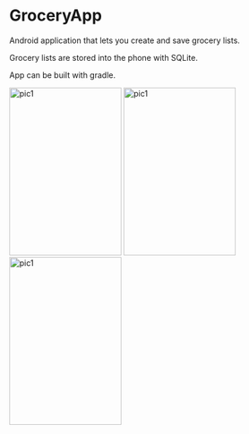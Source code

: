 # GroceryApp

Android application that lets you create and save grocery lists.

Grocery lists are stored into the phone with SQLite.

App can be built with gradle.

<img src="https://i.imgur.com/3rOU5JG.jpg" alt="pic1" width="200" height="300">
<img src="https://i.imgur.com/UKRfRGA.jpg" alt="pic1" width="200" height="300">
<img src="https://i.imgur.com/bOTNECM.jpg" alt="pic1" width="200" height="300">
